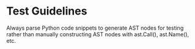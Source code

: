 # Test Guidelines

Always parse Python code snippets to generate AST nodes for testing rather than manually constructing AST nodes with ast.Call(), ast.Name(), etc.
